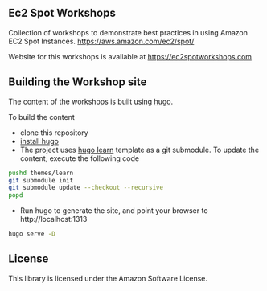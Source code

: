 ## Ec2 Spot Workshops

Collection of workshops to demonstrate best practices in using Amazon EC2 Spot Instances. https://aws.amazon.com/ec2/spot/

Website for this workshops is available at https://ec2spotworkshops.com

## Building the Workshop site

The content of the workshops is built using [hugo](https://gohugo.io/). 

To build the content
 * clone this repository
 * [install hugo](https://gohugo.io/getting-started/installing/)
 * The project uses [hugo learn](https://github.com/matcornic/hugo-theme-learn/) template as a git submodule. To update the content, execute the following code
```bash
pushd themes/learn
git submodule init
git submodule update --checkout --recursive
popd
```
 * Run hugo to generate the site, and point your browser to http://localhost:1313
```bash
hugo serve -D
```

## License

This library is licensed under the Amazon Software License.
